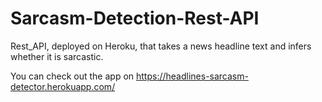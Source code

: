# Sarcasm-Detection-Rest-API
Rest_API, deployed on Heroku, that takes a news headline text and infers whether it is sarcastic.


You can check out the app on https://headlines-sarcasm-detector.herokuapp.com/
